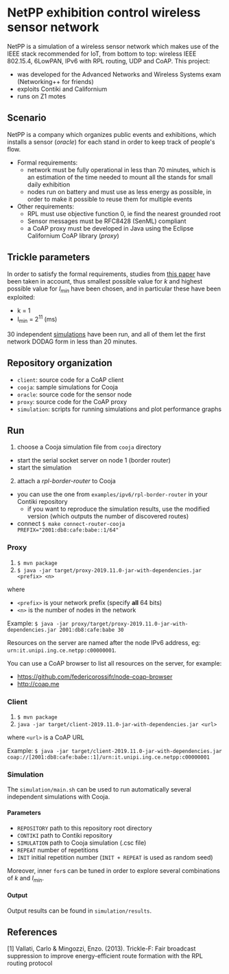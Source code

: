 # NetPP exhibition control wireless sensor network
NetPP is a simulation of a wireless sensor network which makes use of the IEEE stack recommended for IoT, from bottom to top: wireless IEEE 802.15.4, 6LowPAN, IPv6 with RPL routing, UDP and CoAP.
This project:
* was developed for the Advanced Networks and Wireless Systems exam (Networking++ for friends)
* exploits Contiki and Californium
* runs on Z1 motes

## Scenario
NetPP is a company which organizes public events and exhibitions, which installs a sensor (_oracle_) for each stand in order to keep track of people's flow.
* Formal requirements:
  * network must be fully operational in less than 70 minutes, which is an estimation of the time needed to mount all the stands for small daily exhibition
  * nodes run on battery and must use as less energy as possible, in order to make it possible to reuse them for multiple events
* Other requirements:
  * RPL must use objective function 0, ie find the nearest grounded root
  * Sensor messages must be RFC8428 (SenML) compliant
  * a CoAP proxy must be developed in Java using the Eclipse Californium CoAP library (_proxy_)

## Trickle parameters
In order to satisfy the formal requirements, studies from [this paper](#tricklef) have been taken in account, thus smallest possible value for _k_ and highest possible value for _I<sub>min</sub>_ have been chosen, and in particular these have been exploited:
* k = 1
* I<sub>min</sub> = 2<sup>11</sup> (ms)

30 independent [simulations](#simulation) have been run, and all of them let the first network DODAG form in less than 20 minutes.

## Repository organization
* ```client```: source code for a CoAP client
* ```cooja```: sample simulations for Cooja
* ```oracle```: source code for the sensor node
* ```proxy```: source code for the CoAP proxy
* ```simulation```: scripts for running simulations and plot performance graphs

## Run
1. choose a Cooja simulation file from ```cooja``` directory
  - start the serial socket server on node 1 (border router)
  - start the simulation
2. attach a _rpl-border-router_ to Cooja
  - you can use the one from ```examples/ipv6/rpl-border-router``` in your Contiki repository
    - if you want to reproduce the simulation results, use the modified version (which outputs the number of discovered routes)
  - connect
    ```$ make connect-router-cooja PREFIX="2001:db8:cafe:babe::1/64"```

### Proxy
1. ```$ mvn package```
2. ```$ java -jar target/proxy-2019.11.0-jar-with-dependencies.jar <prefix> <n>```

where
  - ```<prefix>``` is your network prefix (specify **all** 64 bits)
  - ```<n>``` is the number of nodes in the network

Example:
  ```$ java -jar proxy/target/proxy-2019.11.0-jar-with-dependencies.jar 2001:db8:cafe:babe 30```

Resources on the server are named after the node IPv6 address, eg: ```urn:it.unipi.ing.ce.netpp:c00000001```.

You can use a CoAP browser to list all resources on the server, for example:
* https://github.com/federicorossifr/node-coap-browser
* http://coap.me

### Client
1. ```$ mvn package```
2. ```java -jar target/client-2019.11.0-jar-with-dependencies.jar <url>```

where
  ```<url>``` is a CoAP URL

Example:
  ```$ java -jar target/client-2019.11.0-jar-with-dependencies.jar coap://[2001:db8:cafe:babe::1]/urn:it.unipi.ing.ce.netpp:c00000001```


### Simulation
The ```simulation/main.sh``` can be used to run automatically several independent simulations with Cooja.
#### Parameters
* ```REPOSITORY``` path to this repository root directory
* ```CONTIKI``` path to Contiki repository
* ```SIMULATION``` path to Cooja simulation (.csc file)
* ```REPEAT``` number of repetitions
* ```INIT``` initial repetition number (```INIT + REPEAT``` is used as random seed)

Moreover, inner ```for```s can be tuned in order to explore several combinations of _k_ and _I<sub>min</sub>_.

#### Output
Output results can be found in ```simulation/results```.

## References
<a name="tricklef">[1]</a> Vallati, Carlo & Mingozzi, Enzo. (2013). Trickle-F: Fair broadcast suppression to improve energy-efficient route formation with the RPL routing protocol
